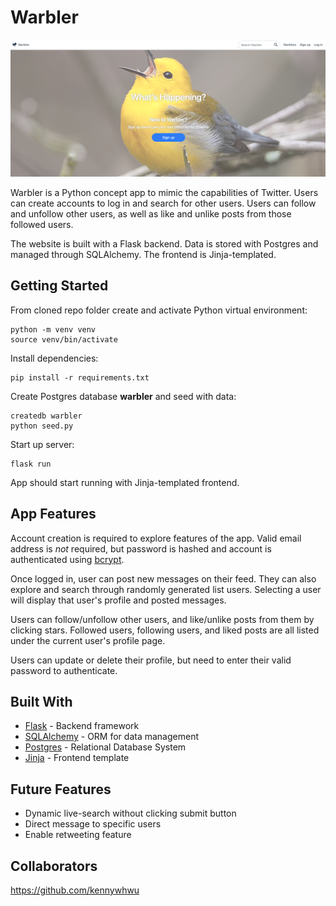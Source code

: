 # Warbler

![Warbler Snapshot](/warbler01.png?raw=true 'Warbler Snapshot')

Warbler is a Python concept app to mimic the capabilities of Twitter. Users can create accounts to log in and search for other users. Users can follow and unfollow other users, as well as like and unlike posts from those followed users.

The website is built with a Flask backend. Data is stored with Postgres and managed through SQLAlchemy. The frontend is Jinja-templated.

## Getting Started

From cloned repo folder create and activate Python virtual environment:

```
python -m venv venv
source venv/bin/activate
```

Install dependencies:

```
pip install -r requirements.txt
```

Create Postgres database **warbler** and seed with data:

```
createdb warbler
python seed.py
```

Start up server:

```
flask run
```

App should start running with Jinja-templated frontend.

## App Features

Account creation is required to explore features of the app. Valid email address is _not_ required, but password is hashed and account is authenticated using [bcrypt](https://www.npmjs.com/package/bcrypt).

Once logged in, user can post new messages on their feed. They can also explore and search through randomly generated list users. Selecting a user will display that user's profile and posted messages.

Users can follow/unfollow other users, and like/unlike posts from them by clicking stars. Followed users, following users, and liked posts are all listed under the current user's profile page.

Users can update or delete their profile, but need to enter their valid password to authenticate.

## Built With

- [Flask](http://flask.pocoo.org/) - Backend framework
- [SQLAlchemy](https://www.sqlalchemy.org/) - ORM for data management
- [Postgres](https://www.postgresql.org/) - Relational Database System
- [Jinja](http://jinja.pocoo.org/) - Frontend template

## Future Features

- Dynamic live-search without clicking submit button
- Direct message to specific users
- Enable retweeting feature

## Collaborators

https://github.com/kennywhwu
